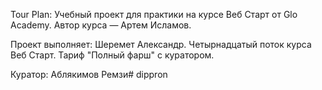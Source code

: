 Tour Plan:
  Учебный проект для практики на курсе Веб Старт от Glo Academy. Автор курса — Артем Исламов.


Проект выполняет:
  Шеремет Александр. Четырнадцатый поток курса Веб Старт. Тариф "Полный фарш" с куратором.


Куратор:
  Аблякимов Ремзи#   d i p p r o n  
 